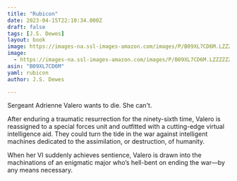 ```yaml
---
title: "Rubicon"
date: 2023-04-15T22:10:34.000Z
draft: false
tags: [J.S. Dewes]
layout: book
image: https://images-na.ssl-images-amazon.com/images/P/B09XL7CD6M.LZZZZZZZ.jpg
image: 
  - https://images-na.ssl-images-amazon.com/images/P/B09XL7CD6M.LZZZZZZZ.jpg
asin: "B09XL7CD6M"
yaml: rubicon
author: J.S. Dewes

---
```


Sergeant Adrienne Valero wants to die. She can't.  
  
After enduring a traumatic resurrection for the ninety-sixth time, Valero is reassigned to a special forces unit and outfitted with a cutting-edge virtual intelligence aid. They could turn the tide in the war against intelligent machines dedicated to the assimilation, or destruction, of humanity.  
  
When her VI suddenly achieves sentience, Valero is drawn into the machinations of an enigmatic major who’s hell-bent on ending the war—by any means necessary.